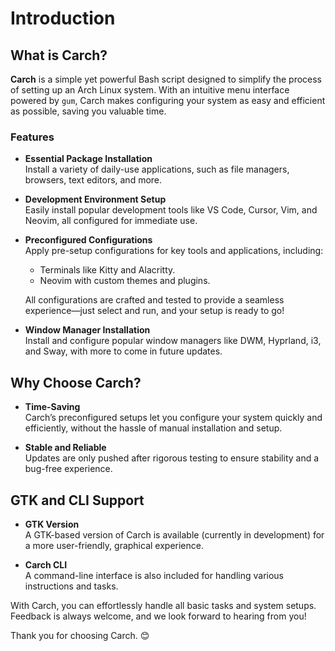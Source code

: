 # Introduction

## What is Carch?   

**Carch** is a simple yet powerful Bash script designed to simplify the process of setting up an Arch Linux system. With an intuitive menu interface powered by `gum`, Carch makes configuring your system as easy and efficient as possible, saving you valuable time.  

### Features  
- **Essential Package Installation**  
  Install a variety of daily-use applications, such as file managers, browsers, text editors, and more.  

- **Development Environment Setup**  
  Easily install popular development tools like VS Code, Cursor, Vim, and Neovim, all configured for immediate use.  

- **Preconfigured Configurations**  
  Apply pre-setup configurations for key tools and applications, including:  
  - Terminals like Kitty and Alacritty.  
  - Neovim with custom themes and plugins.  

  All configurations are crafted and tested to provide a seamless experience—just select and run, and your setup is ready to go!  

- **Window Manager Installation**  
  Install and configure popular window managers like DWM, Hyprland, i3, and Sway, with more to come in future updates.  

## Why Choose Carch?  
- **Time-Saving**  
  Carch’s preconfigured setups let you configure your system quickly and efficiently, without the hassle of manual installation and setup.  

- **Stable and Reliable**  
  Updates are only pushed after rigorous testing to ensure stability and a bug-free experience.  

## GTK and CLI Support  
- **GTK Version**  
  A GTK-based version of Carch is available (currently in development) for a more user-friendly, graphical experience.  

- **Carch CLI**  
  A command-line interface is also included for handling various instructions and tasks.  

With Carch, you can effortlessly handle all basic tasks and system setups. Feedback is always welcome, and we look forward to hearing from you!  

Thank you for choosing Carch. 😊  

